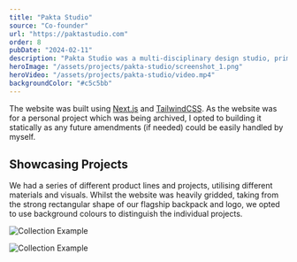 ```yaml
---
title: "Pakta Studio"
source: "Co-founder"
url: "https://paktastudio.com"
order: 8
pubDate: "2024-02-11"
description: "Pakta Studio was a multi-disciplinary design studio, primarily focused on ethically and sustainably producing bags, backpacks, and accessories. As the studio drew to a close, we wanted a website to showcase the work we had done, as well as reflect us both individually. We opted to create a multi-lingual website to showcase the projects, without the need to switch between languages."
heroImage: "/assets/projects/pakta-studio/screenshot_1.png"
heroVideo: "/assets/projects/pakta-studio/video.mp4"
backgroundColor: "#c5c5bb"
---
```


The website was built using [Next.js](https://nextjs.org) and [TailwindCSS](https://tailwindcss.com). As the website was for a personal project which was being archived, I opted to building it statically as any future amendments (if needed) could be easily handled by myself.

## Showcasing Projects

We had a series of different product lines and projects, utilising different materials and visuals. Whilst the website was heavily gridded, taking from the strong rectangular shape of our flagship backpack and logo, we opted to use background colours to distinguish the individual projects.

![Collection Example](/assets/projects/pakta-studio/screenshot_2.png)

![Collection Example](/assets/projects/pakta-studio/screenshot_3.png)
